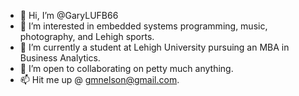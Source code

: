 - 👋 Hi, I’m @GaryLUFB66
- 👀 I’m interested in embedded systems programming, music, photography, and Lehigh sports.
- 🌱 I’m currently a student at Lehigh University pursuing an MBA in Business Analytics.
- 💞️ I’m open to collaborating on petty much anything.
- 📫 Hit me up @ gmnelson@gmail.com.

<!---
GaryLUFB66/GaryLUFB66 is a ✨ special ✨ repository because its `README.md` (this file) appears on your GitHub profile.
You can click the Preview link to take a look at your changes.
--->
